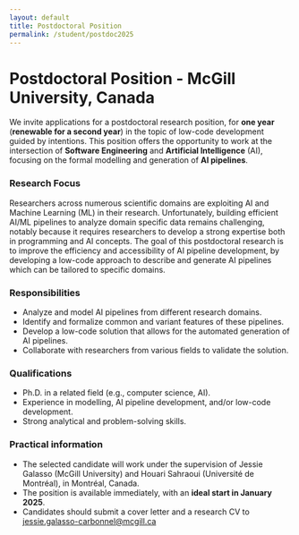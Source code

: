 ```yaml
---
layout: default
title: Postdoctoral Position
permalink: /student/postdoc2025
---
```


# Postdoctoral Position - McGill University, Canada 
  
We invite applications for a postdoctoral research position, for **one year** (**renewable for a second year**) in the topic of low-code development guided by intentions. This position offers the opportunity to work at the intersection of **Software Engineering** and **Artificial Intelligence** (AI), focusing on the formal modelling and generation of **AI pipelines**. 
  
### Research Focus 
Researchers across numerous scientific domains are exploiting AI and Machine Learning (ML) in their research. Unfortunately, building efficient AI/ML pipelines to analyze domain specific data remains challenging, notably because it requires researchers to develop a strong expertise both in programming and AI concepts. 
The goal of this postdoctoral research is to improve the efficiency and accessibility of AI pipeline development, by developing a low-code approach to describe and generate AI pipelines which can be tailored to specific domains. 
 
### Responsibilities 
- Analyze and model AI pipelines from different research domains. 
- Identify and formalize common and variant features of these pipelines. 
- Develop a low-code solution that allows for the automated generation of AI pipelines. 
- Collaborate with researchers from various fields to validate the solution. 
  
### Qualifications 
- Ph.D. in a related field (e.g., computer science, AI). 
- Experience in modelling, AI pipeline development, and/or low-code development. 
- Strong analytical and problem-solving skills. 
 
### Practical information 
- The selected candidate will work under the supervision of Jessie Galasso (McGill University) and Houari Sahraoui (Université de Montréal), in Montréal, Canada. 
- The position is available immediately, with an **ideal start in January 2025**. 
- Candidates should submit a cover letter and a research CV to jessie.galasso-carbonnel@mcgill.ca 

